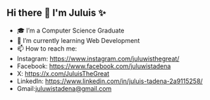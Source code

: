 ## Hi there 👋 I'm Juluis ✨

- 🎓 I’m a Computer Science Graduate 
- 🌱 I’m currently learning Web Development
- 📫 How to reach me:
- Instagram: https://www.instagram.com/juluwisthegreat/
- Facebook: https://www.facebook.com/juluwistadena
- X: https://x.com/JuluisTheGreat
- LinkedIn: https://www.linkedin.com/in/juluis-tadena-2a9115258/
- Gmail:juluwistadena@gmail.com

